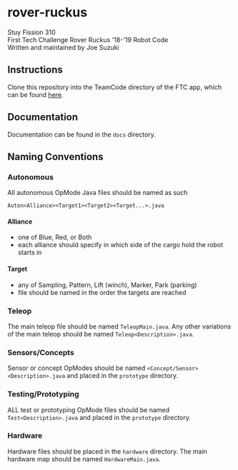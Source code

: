 # rover-ruckus
Stuy Fission 310<br>
First Tech Challenge Rover Ruckus '18-'19 Robot Code<br>
Written and maintained by Joe Suzuki<br>

## Instructions
Clone this repository into the TeamCode directory of the FTC app, which can be found [here](https://github.com/ftctechnh/ftc_app).

## Documentation
Documentation can be found in the `docs` directory.

## Naming Conventions

### Autonomous
All autonomous OpMode Java files should be named as such
```
Auton<Alliance><Target1><Target2><Target...>.java
```

#### Alliance
- one of Blue, Red, or Both
- each alliance should specify in which side of the cargo hold the robot starts in

#### Target
- any of Sampling, Pattern, Lift (winch), Marker, Park (parking)
- file should be named in the order the targets are reached

### Teleop
The main teleop file should be named `TeleopMain.java`. Any other variations of the main teleop should be named `Teleop<Description>.java`.

### Sensors/Concepts
Sensor or concept OpModes should be named `<Concept/Sensor><Description>.java` and placed in the `prototype` directory.

### Testing/Prototyping
ALL test or prototyping OpMode files should be named `Test<Description>.java` and placed in the `prototype` directory.

### Hardware
Hardware files should be placed in the `hardware` directory. The main hardware map should be named `HardwareMain.java`.
